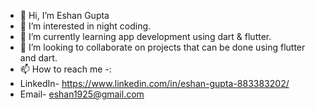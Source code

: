 - 👋 Hi, I’m Eshan Gupta
- 👀 I’m interested in night coding.
- 🌱 I’m currently learning app development using dart & flutter.
- 💞️ I’m looking to collaborate on projects that can be done using flutter and dart.
- 📫 How to reach me -:
- LinkedIn- https://www.linkedin.com/in/eshan-gupta-883383202/
- Email- eshan1925@gmail.com


<!---
eshan1925/eshan1925 is a ✨ special ✨ repository because its `README.md` (this file) appears on your GitHub profile.
You can click the Preview link to take a look at your changes.
--->
